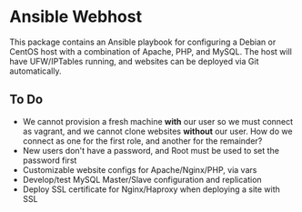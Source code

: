 # Ansible Webhost

This package contains an Ansible playbook for configuring a Debian or CentOS host with a combination of Apache, PHP, and MySQL. The host will have UFW/IPTables running, and websites can be deployed via Git automatically.

## To Do

* We cannot provision a fresh machine **with** our user so we must connect as vagrant, and we cannot clone websites **without** our user. How do we connect as one for the first role, and another for the remainder?
* New users don't have a password, and Root must be used to set the password first
* Customizable website configs for Apache/Nginx/PHP, via vars
* Develop/test MySQL Master/Slave configuration and replication
* Deploy SSL certificate for Nginx/Haproxy when deploying a site with SSL
